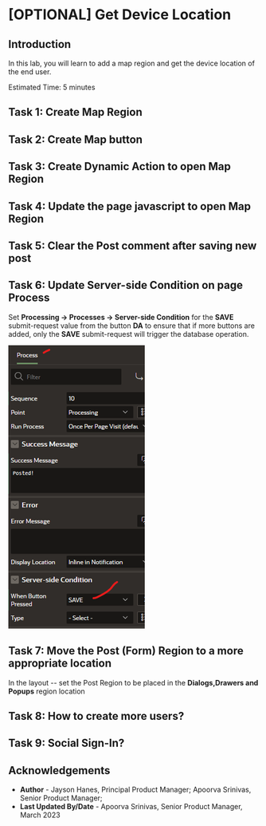 # [OPTIONAL] Get Device Location

## Introduction
In this lab, you will learn to add a map region and get the device location of the end user.

Estimated Time: 5 minutes

## Task 1: Create Map Region

## Task 2: Create Map button

## Task 3: Create Dynamic Action to open Map Region

## Task 4: Update the page javascript to open Map Region

## Task 5: Clear the Post comment after saving new post

## Task 6: Update Server-side Condition on page Process

   Set **Processing -\> Processes -\> Server-side Condition** for the **SAVE** submit-request value from the button **DA** to ensure that if more buttons are added, only the **SAVE** submit-request will trigger the database operation.

   ![Property Editor](images/process-attributes.png)

## Task 7: Move the **Post** (Form) Region to a more appropriate location

   In the layout -- set the Post Region to be placed in the **Dialogs,Drawers and Popups** region location

## Task 8: How to create more users?

## Task 9: Social Sign-In?


## **Acknowledgements**

 - **Author** - Jayson Hanes, Principal Product Manager; Apoorva Srinivas, Senior Product Manager; 
 - **Last Updated By/Date** - Apoorva Srinivas, Senior Product Manager, March 2023
